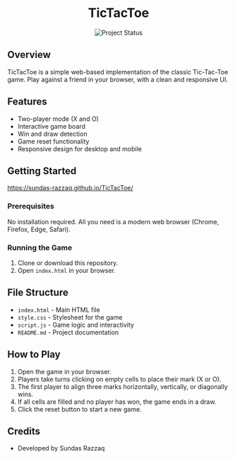<h1 align="center">TicTacToe</h1>

<p align="center">
	<img src="https://img.shields.io/badge/status-active-brightgreen" alt="Project Status">
</p>

## Overview

TicTacToe is a simple web-based implementation of the classic Tic-Tac-Toe game. Play against a friend in your browser, with a clean and responsive UI.

## Features

- Two-player mode (X and O)
- Interactive game board
- Win and draw detection
- Game reset functionality
- Responsive design for desktop and mobile

## Getting Started
https://sundas-razzaq.github.io/TicTacToe/

### Prerequisites

No installation required. All you need is a modern web browser (Chrome, Firefox, Edge, Safari).

### Running the Game

1. Clone or download this repository.
2. Open `index.html` in your browser.

## File Structure

- `index.html` - Main HTML file
- `style.css` - Stylesheet for the game
- `script.js` - Game logic and interactivity
- `README.md` - Project documentation

## How to Play

1. Open the game in your browser.
2. Players take turns clicking on empty cells to place their mark (X or O).
3. The first player to align three marks horizontally, vertically, or diagonally wins.
4. If all cells are filled and no player has won, the game ends in a draw.
5. Click the reset button to start a new game.

## Credits

- Developed by Sundas Razzaq
